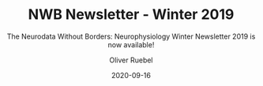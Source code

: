 ---
title: "NWB Newsletter - Winter 2019"
weight: 6
date: "2020-09-16"
subtitle: "The Neurodata Without Borders: Neurophysiology Winter Newsletter 2019 is now available!"
image: "/images/news/nwb-newsletter.png"
author: "Oliver Ruebel"
tags: announcement, newbletter
---
